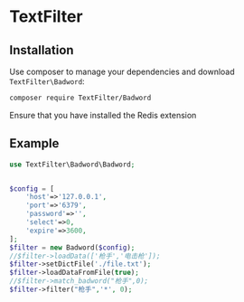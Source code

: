 TextFilter
=======

Installation
------------

Use composer to manage your dependencies and download `TextFilter\Badword`:

```bash
composer require TextFilter/Badword
```

Ensure that you have installed the Redis extension


Example
----------------------------
```php
use TextFilter\Badword\Badword;


$config = [
    'host'=>'127.0.0.1',
    'port'=>'6379',
    'password'=>'',
    'select'=>0,
    'expire'=>3600,
];
$filter = new Badword($config);
//$filter->loadData(['枪手','电击枪']);
$filter->setDictFile('./file.txt');
$filter->loadDataFromFile(true);
//$filter->match_badword("枪手",0);
$filter->filter("枪手",'*', 0);


```


